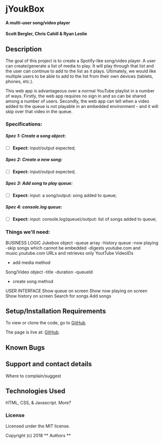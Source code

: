 # jYoukBox

#### A multi-user song/video player

#### Scott Bergler, Chris Cahill & Ryan Leslie

## Description
The goal of this project is to create a Spotify-like song/video player. A user can create/generate a list of media to play. It will play through that list and the user can continue to add to the list as it plays. Ultimately, we would like multiple users to be able to add to the list from their own devices (tablets, phones, etc.).

This web app is advantageous over a normal YouTube playlist in a number of ways. Firstly, the web app requires no sign in and so can be shared among a number of users. Secondly, the web app can tell when a video added to the queue is not playable in an embedded environment - and it will skip over that video in the queue.

### Specifications:
##### Spec 1: Create a song object:
- [ ] **Expect:** input/output expected;

##### Spec 2: Create a new song:
- [ ] **Expect:** input/output expected;

##### Spec 3: Add song to play queue:
- [ ] **Expect:** input: a song/output: song added to queue;

##### Spec 4: console.log queue:
- [ ] **Expect:** input: console.log(queue)/output: list of songs added to queue;

### Things we'll need:
BUSINESS LOGIC
Jukebox object
  -queue array
  -history queue
  -now playing
  -skip songs which cannot be embedded
  -digests youtube.com and music.youtube.com URLs and retrieves only YoutTube VideoIDs
  * add media method

Song/Video object
  -title
  -duration
  -queueId
  * create song method

USER INTERFACE
Show queue on screen
Show now playing on screen
Show history on screen
Search for songs
Add songs



## Setup/Installation Requirements
To view or clone the code, go to [GitHub](https://github.com/skillitzimberg/JYoukBox).

The page is live at: [GitHub]( ).

## Known Bugs

## Support and contact details

Where to complain/suggest

## Technologies Used

HTML, CSS, & Javascript. More?

### License

Licensed under the MIT license.

Copyright (c) 2018 ** Authors **
